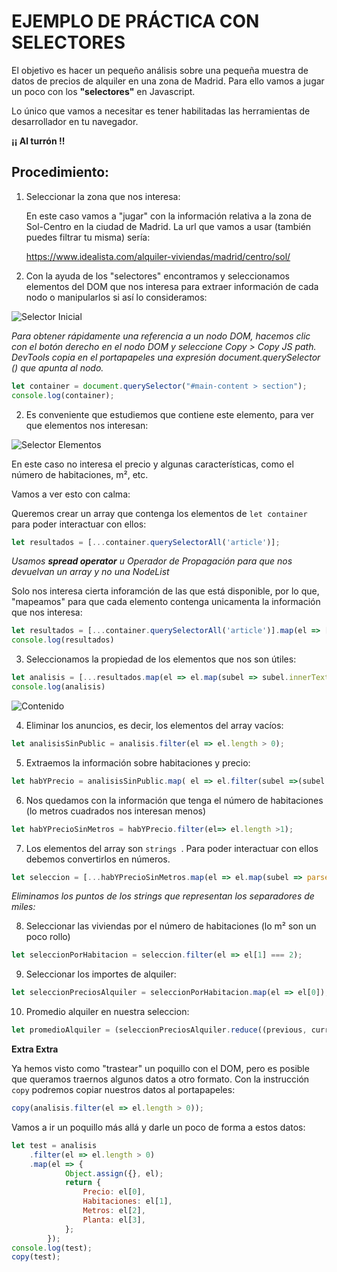 # EJEMPLO DE PRÁCTICA CON SELECTORES

El objetivo es hacer un pequeño análisis sobre una pequeña muestra de datos de precios de alquiler en una zona de Madrid. Para ello vamos a jugar un poco con los **"selectores"** en Javascript.

Lo único que vamos a necesitar es tener habilitadas las herramientas de desarrollador en tu navegador.

**¡¡ Al turrón !!**

## Procedimiento:
1. Seleccionar la zona que nos interesa: 

   En este caso vamos a "jugar" con la información relativa a la zona de Sol-Centro en la ciudad de Madrid. La url que vamos a usar (también puedes filtrar tu misma) sería:

   https://www.idealista.com/alquiler-viviendas/madrid/centro/sol/
 

2. Con la ayuda de los "selectores" encontramos y seleccionamos elementos del DOM que nos interesa para extraer información de cada nodo o manipularlos si así lo consideramos: 

![Selector Inicial](pictures/selector.png "Selector Inicial Copy Path")

*Para obtener rápidamente una referencia a un nodo DOM, hacemos clic con el botón derecho en el nodo DOM y seleccione Copy > Copy JS path. DevTools copia en el portapapeles una expresión document.querySelector () que apunta al nodo.*

```javascript
let container = document.querySelector("#main-content > section");
console.log(container);
```
2. Es conveniente que estudiemos que contiene este elemento, para ver que elementos nos interesan:

![Selector Elementos](pictures/selector-items.png "Seleccionar elementos que nos interesan")

En este caso no interesa el precio y algunas características, como el número de habitaciones, m², etc.

Vamos a ver esto con calma:

Queremos crear un array que contenga los elementos de ```let container``` para poder interactuar con ellos:
```javascript
let resultados = [...container.querySelectorAll('article')];
```
*Usamos **spread operator** u Operador de Propagación para que nos devuelvan un array y no una NodeList*

Solo nos interesa cierta inforamción de las que está disponible, por lo que, "mapeamos" para que cada elemento contenga unicamenta la información que nos interesa:
```javascript
let resultados = [...container.querySelectorAll('article')].map(el => [...el.querySelectorAll('div.price-row, span.item-detail')]);
console.log(resultados)
```
3. Seleccionamos la propiedad de los elementos que nos son útiles:

```javascript
let analisis = [...resultados.map(el => el.map(subel => subel.innerText))];
console.log(analisis)
```

![Contenido](pictures/content.png "Contenido útil para el analisis")

4. Eliminar los anuncios, es decir, los elementos del array vacíos:
```javascript
let analisisSinPublic = analisis.filter(el => el.length > 0);
```

5. Extraemos la información sobre habitaciones y precio:
```javascript
let habYPrecio = analisisSinPublic.map( el => el.filter(subel =>(subel.includes('hab') || subel.includes('€/mes'))))
```

6. Nos quedamos con la información que tenga el número de habitaciones (lo metros cuadrados nos interesan menos)
```javascript
let habYPrecioSinMetros = habYPrecio.filter(el=> el.length >1);
```
7. Los elementos del array son ```strings ```. Para poder interactuar con ellos debemos convertirlos en números.

```javascript
let seleccion = [...habYPrecioSinMetros.map(el => el.map(subel => parseInt(subel.replace(".", ""))))];
```
*Eliminamos los puntos de los strings que representan los separadores de miles:*

8. Seleccionar las viviendas por el número de habitaciones (lo m² son un poco rollo)
```javascript
let seleccionPorHabitacion = seleccion.filter(el => el[1] === 2);
```

9. Seleccionar los importes de alquiler:
```javascript
let seleccionPreciosAlquiler = seleccionPorHabitacion.map(el => el[0]);
```

10. Promedio alquiler en nuestra seleccion:

```javascript
let promedioAlquiler = (seleccionPreciosAlquiler.reduce((previous, current) => current += previous)) / seleccionPreciosAlquiler.length;
```


**Extra Extra**

Ya hemos visto como "trastear" un poquillo con el DOM, pero es posible que queramos traernos algunos datos a otro formato.
Con la instrucción ``` copy ``` podremos copiar nuestros datos al portapapeles:

```javascript
copy(analisis.filter(el => el.length > 0));
```

Vamos a ir un poquillo más allá y darle un poco de forma a estos datos:

```javascript
let test = analisis
    .filter(el => el.length > 0)
    .map(el => {
            Object.assign({}, el);
            return {
                Precio: el[0],
                Habitaciones: el[1],
                Metros: el[2],
                Planta: el[3],
            };
        });
console.log(test);
copy(test);
```

